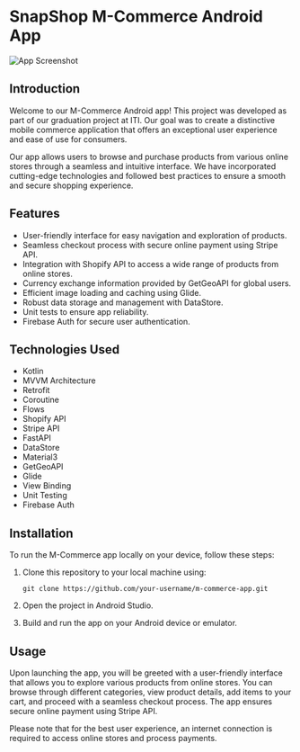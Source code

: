 # SnapShop M-Commerce Android App 

![App Screenshot](app_screenshot.png)


## Introduction

Welcome to our M-Commerce Android app! This project was developed as part of our graduation project at ITI. Our goal was to create a distinctive mobile commerce application that offers an exceptional user experience and ease of use for consumers.

Our app allows users to browse and purchase products from various online stores through a seamless and intuitive interface. We have incorporated cutting-edge technologies and followed best practices to ensure a smooth and secure shopping experience.

## Features

- User-friendly interface for easy navigation and exploration of products.
- Seamless checkout process with secure online payment using Stripe API.
- Integration with Shopify API to access a wide range of products from online stores.
- Currency exchange information provided by GetGeoAPI for global users.
- Efficient image loading and caching using Glide.
- Robust data storage and management with DataStore.
- Unit tests to ensure app reliability.
- Firebase Auth for secure user authentication.

## Technologies Used

- Kotlin
- MVVM Architecture
- Retrofit
- Coroutine
- Flows
- Shopify API
- Stripe API
- FastAPI
- DataStore
- Material3
- GetGeoAPI
- Glide
- View Binding
- Unit Testing
- Firebase Auth

## Installation

To run the M-Commerce app locally on your device, follow these steps:

1. Clone this repository to your local machine using:
   ```
   git clone https://github.com/your-username/m-commerce-app.git
   ```
2. Open the project in Android Studio.

3. Build and run the app on your Android device or emulator.

## Usage

Upon launching the app, you will be greeted with a user-friendly interface that allows you to explore various products from online stores. You can browse through different categories, view product details, add items to your cart, and proceed with a seamless checkout process. The app ensures secure online payment using Stripe API.

Please note that for the best user experience, an internet connection is required to access online stores and process payments.

